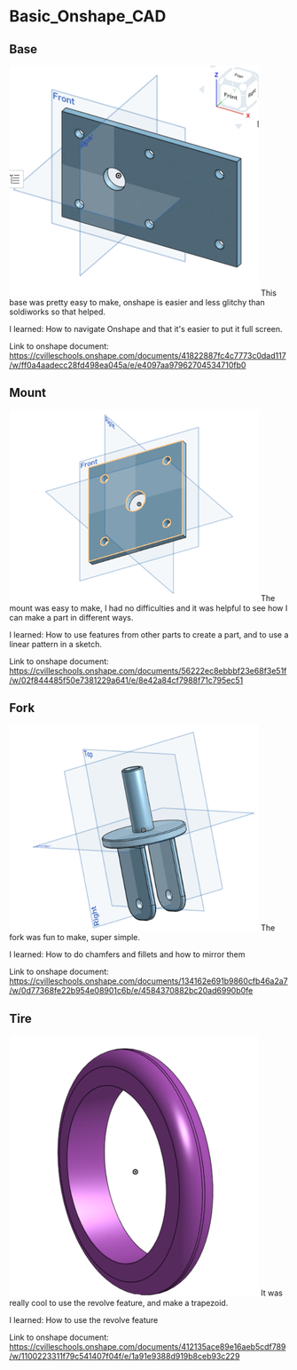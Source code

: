 # Basic_Onshape_CAD

## Base

<img src="https://github.com/vcraghe32/Basic_Onshape_CAD/blob/master/Screenshot%202020-09-17%20at%202.26.52%20PM.png" width="450">
This base was pretty easy to make, onshape is easier and less glitchy than soldiworks so that helped.

I learned: How to navigate Onshape and that it's easier to put it full screen.

Link to onshape document: https://cvilleschools.onshape.com/documents/41822887fc4c7773c0dad117/w/ff0a4aadecc28fd498ea045a/e/e4097aa97962704534710fb0

## Mount

<img src="https://github.com/vcraghe32/Basic_Onshape_CAD/blob/master/Screenshot%202020-09-19%20at%2011.08.23%20AM.png" width="450">
The mount was easy to make, I had no difficulties and it was helpful to see how I can make a part in different ways.

I learned: How to use features from other parts to create a part, and to use a linear pattern in a sketch.

Link to onshape document: https://cvilleschools.onshape.com/documents/56222ec8ebbbf23e68f3e51f/w/02f844485f50e7381229a641/e/8e42a84cf7988f71c795ec51

## Fork

<img src="https://github.com/vcraghe32/Basic_Onshape_CAD/blob/master/fork%20image.png" width="450">
The fork was fun to make, super simple.

I learned: How to do chamfers and fillets and how to mirror them

Link to onshape document: https://cvilleschools.onshape.com/documents/134162e691b9860cfb46a2a7/w/0d77368fe22b954e08901c6b/e/4584370882bc20ad6990b0fe


## Tire

<img src="https://github.com/vcraghe32/Basic_Onshape_CAD/blob/master/tireimage.png" width="450">
It was really cool to use the revolve feature, and make a trapezoid.

I learned: How to use the revolve feature

Link to onshape document: https://cvilleschools.onshape.com/documents/412135ace89e16aeb5cdf789/w/1100223311f79c541407f04f/e/1a91e9388d919b8ceb93c229

